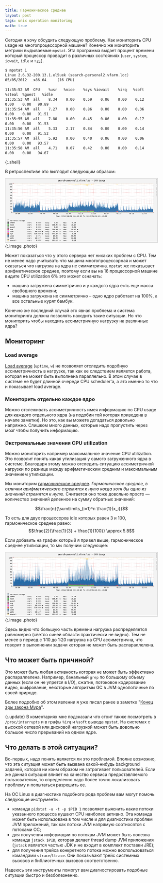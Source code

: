 ```yaml
---
title: Гармоническое среднее
layout: post
tags: unix operation monitoring
math: true
---
```

Сегодня я хочу обсудить следующую проблему. Как мониторить CPU usage на многопроцессорной машине? Конечно же мониторить метрики выдываемые `mpstat`. Эта программа выдает процент времени который процессор проводит в различных состояниях (`user`, `system`, `iowait`, `idle` и т.д.).

<!--excerpt-->

	$ mpstat 1
	Linux 2.6.32-200.13.1.el5uek (search-personal2.vfarm.loc)		05/05/2012 	_x86_64_	(16 CPU)
	
	11:35:52 AM  CPU    %usr   %nice    %sys %iowait    %irq   %soft  %steal  %guest   %idle
	11:35:53 AM  all    8.34    0.00    0.59    0.06    0.00    0.12    0.00    0.00   90.89
	11:35:54 AM  all    7.27    0.00    0.86    0.00    0.00    0.36    0.00    0.00   91.51
	11:35:55 AM  all    7.80    0.00    0.45    0.06    0.00    0.17    0.00    0.00   91.53
	11:35:56 AM  all    5.33    2.17    0.84    0.00    0.00    0.14    0.00    0.00   91.52
	11:35:57 AM  all    5.92    0.00    0.40    0.06    0.00    0.06    0.00    0.00   93.57
	11:35:58 AM  all    4.71    0.07    0.42    0.00    0.00    0.14    0.00    0.00   94.67
{:.shell}

В ретроспективе это выглядит следующим образом:

![CPU usage](/images/harmonic-mean/fig1.png)
{:.image .photo}

Может показаться что у этого сервера нет никаких проблем с CPU. Тем не менее надо учитывать что машина многопроцессорная и может оказаться что нагрузка на ядра не симмитрична. `mpstat` же показывает арифметическое среднее, поэтому если вы на 16 процессорной машине видите CPU utilization 6% это может означать:

* машина загружена симметрично и у каждого ядра есть еще масса свободного времени;
* машина загружена не симметрично – одно ядро работает на 100%, а все остальные курят бамбук.

Конечно же последний случай это явная проблема и система мониторинга должна позволять находить такие ситуации. Но что мониторить чтобы находить ассиметричную нагрузку на различные ядра?

## Мониторинг

### Load average
[Load average][ref-load-average] (`uptime`, `w`) не позволяет отследить подобную ассиметричность в нагрузке, так как ее следствием является работа, которая не может быть выполнена параллельно. В этом случае в системе не будет длинной очереди CPU scheduler'а, а это именно то что и показывает load average.

### Мониторить отдельно каждое ядро
Можно отслеживать ассиметричность имея информацию по CPU usage для каждого отдельного ядра (на подобии той которая приведена в начале заметки). Но это, как вы можете догадаться довольно напряжно. Слишком много данных, которые надо пропустить через мозг чтобы получить информацию.

### Экстремальные значения CPU utilization
Можно мониторить например максимальное значение CPU utilization. Это позволит понять какая утилизация у самого загруженного ядра в системе. Благодаря этому можно отследить ситуацию ассиметричной нагрузки по разнице между арифметическим средним и максимальным значением утилизации.

Мы мониторим [гармоническое среднее][ref-harmonic-mean]. _Гармоническое среднее, в отличии арифметического стремится к нулю когда хотя бы одно из значений стремится к нулю._ Считается оно тоже довольно просто — количество значений деленное на сумму обратных значений:

$$\frac{n}{\sum\limits_{i=1}^n \frac{1}{x_i}}$$

То есть для двух процессоров idle которых равен 3 и 100, гармоническое среднее равно: $$\frac{2}{\frac{1}{3} + \frac{1}{100}} \approx 5.8$$

Если добавить на график который я привел выше, гармоническое среднее утилизации, то мы получим следующее:

![CPU Harmonic Utilization](/images/harmonic-mean/fig2.png)
{:.image .photo}

Здесь видно что большую часть времени нагрузка распределяется равномерно (светло синей области практически не видно). Тем не менее в период с 1:10 до 1:20 нагрузка на CPU ассиметрична, что говорит о выполнении задачи которая не может быть распараллелена.

## Что может быть причиной?

Это может быть любая активность которая не может быть эффективно распараллелена. Например, банальный `grep` по большому объему данных (если он не упрется в I/O), сжатие, потоковое кодирование видео, шифрование, некоторые алгоритмы GC в JVM однопоточные по своей природе.

Более подробно об этом явлении я уже писал ранее в заметке "[Конец эры закона Мура][ref-moore]".

{:.update}
В коментариях мне подсказали что стоит также посмотреть в `/proc/interrupts` и в графы `%irq` и `%soft` вывода `mpstat`. На системах с высокой сетевой или дисковой нагрузкой может быть довольно большое число прерываний на одном ядре.

## Что делать в этой ситуации?
Во-первых, надо понять является ли это проблемой. Вполне возможно, что эта ситуация может быть вызвана какой-нибудь background задачей, которая ни коим образом не затрагивает пользователей. Если же данная ситуация влияет на качество сервиса предоставляемого пользователям, то определенно надо более точно локализовать проблему и попытаться разрешить ее.

На ОС Linux в диагностике подобного рода проблем вам могут помочь следующие инструменты:

* команда `pidstat -u -t -p $PID 1` позволяет выяснить какие потоки указанного процесса кушают CPU наиболее активно. Эта команда может быть использована в том числе и для диагностики проблем JVM приложений, так как потоки JVM напрямую соотносятся с потоками ОС;
* для получения информации по потокам JVM может быть полезна команда `jstack $PID`, которая делает thread dump JVM приложения (`jstack` является частью JDK и не входит в комплект поставки JRE);
* для получения трейса конкретного потока можно воспользоваться командами `strace`/`ltrace`. Они показывают трейс системных вызовов и библиотечных вызовов соответственно.

Надеюсь эти инструменты помогут вам диагностировать подобные ситуации быстро и безболезненно.

[ref-load-average]: http://en.wikipedia.org/wiki/Load_(computing)
[ref-harmonic-mean]: http://en.wikipedia.org/wiki/Harmonic_mean
[ref-moore]: /blog/2009/01/13/moores-law-a-la-finita.html
